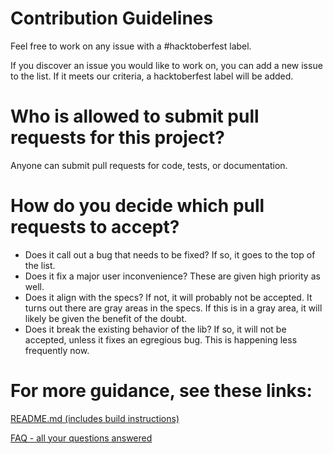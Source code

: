 # Contribution Guidelines

Feel free to work on any issue with a #hacktoberfest label.

If you discover an issue you would like to work on, you can add a new issue to the list. If it meets our criteria, a hacktoberfest label will be added.

# Who is allowed to submit pull requests for this project?

Anyone can submit pull requests for code, tests, or documentation.

# How do you decide which pull requests to accept?

* Does it call out a bug that needs to be fixed? If so, it goes to the top of the list.
* Does it fix a major user inconvenience? These are given high priority as well.
* Does it align with the specs? If not, it will probably not be accepted. It turns out there are gray areas in the specs. If this is in a gray area, it will likely be given the benefit of the doubt.
* Does it break the existing behavior of the lib? If so, it will not be accepted, unless it fixes an egregious bug. This is happening less frequently now.

# For more guidance, see these links:

[README.md (includes build instructions)](https://github.com/stleary/JSON-java#readme)

[FAQ - all your questions answered](https://github.com/stleary/JSON-java/wiki/FAQ)
